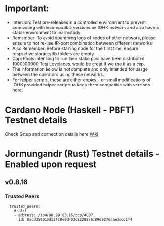 # Important:
- Intention: Test pre-releases in a controlled environment to prevent connecting with incompatible versions on IOHK network and also have a stable environment to learn/study.
- Remember: To avoid spamming logs of nodes of other network, please ensure to not re-use IP-port combination between different networks
- Also Remember: Before starting node for the first time, ensure respective storage/db folders are empty
- Cap: Pools intending to run their stake pool have been distributed 1000000000 Test Lovelaces, would be great if we use it as a cap.
- The information below is not complete and only intended for usage between the operators using these networks.
- For helper scripts, these are either copies - or small modifications of IOHK provided helper scripts to keep them compatible with versions here.

# Cardano Node (Haskell - PBFT) Testnet details

Check Setup and connection details here [Wiki]

# Jormungandr (Rust) Testnet details - Enabled upon request

## v0.8.16

### Trusted Peers
```
  trusted_peers:
    #rdlrt
    - address: /ip4/88.99.83.86/tcp/4007
      id: 0add359010d13fc0e9d403c822887638969276aaedccd1f4
```

[here]: https://github.com/cardano-community/guild-operators/edit/master/files
[Wiki]: https://github.com/cardano-community/guild-operators/wiki
